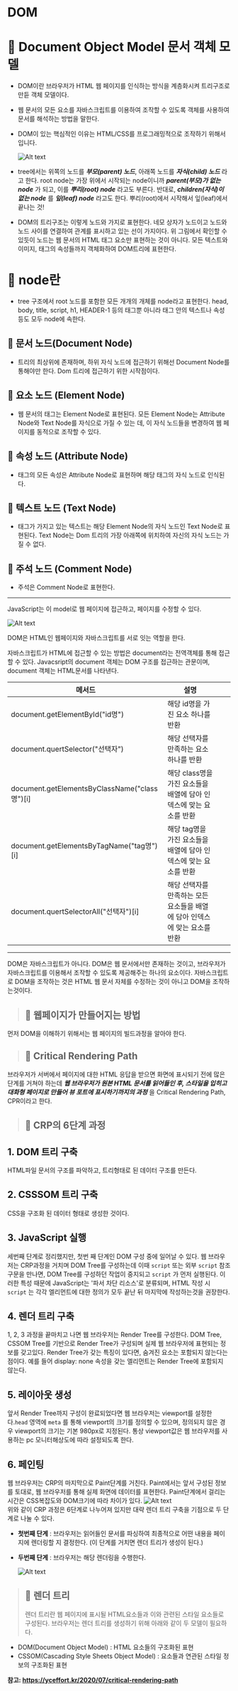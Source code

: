 # DOM

# 📌 **Document Object Model** 문서 객체 모델

- DOM이란 브라우저가 HTML 웹 페이지를 인식하는 방식을 계층화시켜 트리구조로 만듣 객체 모델이다.
- 웹 문서의 모든 요소를 자바스크립트를 이용하여 조작할 수 있도록 객체를 사용하여 문서를 해석하는 방법을 말한다.
- DOM이 있는 핵심적인 이유는 HTML/CSS를 프로그래밍적으로 조작하기 위해서 입니다.

  ![Alt text](https://velog.velcdn.com/images%2Fsolmii%2Fpost%2Fb9b74817-bebb-4f8f-8e7e-cd0ae796761d%2Fimage.png)

- tree에서는 위쪽의 노드를 **_부모(parent) 노드_**, 아래쪽 노드를 **_자식(child) 노드_** 라고 한다. root node는 가장 위에서 시작되는 node이니까 **_parent(부모)가 없는 node_** 가 되고, 이를 **_뿌리(root) node_** 라고도 부른다.
  반대로, **_children(자식)이 없는 node_** 를 **_잎(leaf) node_** 라고도 한다.
  뿌리(root)에서 시작해서 잎(leaf)에서 끝나는 것!
- DOM의 트리구조는 이렇게 노드와 가지로 표현한다. 네모 상자가 노드이고 노드와 노드 사이를 연결하여 관계를 표시하고 있는 선이 가지이다. 위 그림에서 확인할 수 있듯이 노드는 웹 문서의 HTML 태그 요소만 표현하는 것이 아니다. 모든 텍스트와 이미지, 태그의 속성들까지 객체화하여 DOM트리에 표현한다.

# 📌 node란

- tree 구조에서 root 노드를 포함한 모든 개개의 개체를 node라고 표현한다.
  head, body, title, script, h1, HEADER-1 등의 태그뿐 아니라 태그 안의 텍스트나 속성 등도 모두 node에 속한다.

## 🧩 문서 노드(Document Node)

- 트리의 최상위에 존재하며, 하위 자식 노드에 접근하기 위해선 Document Node를 통해야만 한다. Dom 트리에 접근하기 위한 시작점이다.

## 🧩 요소 노드 (Element Node)

- 웹 문서의 태그는 Element Node로 표현된다. 모든 Element Node는 Attribute Node와 Text Node를 자식으로 가질 수 있는 데, 이 자식 노드들을 변경하여 웹 페이지를 동적으로 조작할 수 있다.

## 🧩 속성 노드 (Attribute Node)

- 태그의 모든 속성은 Attribute Node로 표현하며 해당 태그의 자식 노드로 인식된다.

## 🧩 텍스트 노드 (Text Node)

- 태그가 가지고 있는 텍스트는 해당 Element Node의 자식 노드인 Text Node로 표현된다. Text Node는 Dom 트리의 가장 아래쪽에 위치하여 자신의 자식 노드는 가질 수 없다.

## 🧩 주석 노드 (Comment Node)

- 주석은 Comment Node로 표현한다.

---

JavaScript는 이 model로 웹 페이지에 접근하고, 페이지를 수정할 수 있다.

![Alt text](https://velog.velcdn.com/images%2Fsolmii%2Fpost%2Fe5d89bc5-abba-4245-9fb8-389f34e7cbd1%2Fimage.png)

DOM은 HTML인 웹페이지와 자바스크립트를 서로 잇는 역할을 한다.

자바스크립트가 HTML에 접근할 수 있는 방법은 document라는 전역객체를 통해 접근 할 수 있다. Javacsript의 document 객체는 DOM 구조를 접근하는 관문이며, document 객체는 HTML문서를 나타낸다.

| 메서드                                        | 설명                                                                       |     |     |
| --------------------------------------------- | -------------------------------------------------------------------------- | --- | --- |
| document.getElementById("id명")               | 해당 id명을 가진 요소 하나를 반환                                          |
| document.quertSelector("선택자")              | 해당 선택자를 만족하는 요소 하나를 반환                                    |
| document.getElementsByClassName("class명")[i] | 해당 class명을 가진 요소들을 배열에 담아 인덱스에 맞는 요소를 반환         |
| document.getElementsByTagName("tag명")[i]     | 해당 tag명을 가진 요소들을 배열에 담아 인덱스에 맞는 요소를 반환           |
| document.quertSelectorAll("선택자")[i]        | 해당 선택자를 만족하는 모든 요소들을 배열에 담아 인덱스에 맞는 요소를 반환 |

---

DOM은 자바스크립트가 아니다. DOM은 웹 문서에서만 존재하는 것이고, 브라우저가 자바스크립트를 이용해서 조작할 수 있도록 제공해주는 하나의 요소이다. 자바스크립트로 DOM을 조작하는 것은 HTML 웹 문서 자체를 수정하는 것이 아니고 DOM을 조작하는것이다.

> ## 📌 웹페이지가 만들어지는 방법

먼저 DOM을 이해하기 위해서는 웹 페이지의 빌드과정을 알아야 한다.

> ## 🧩 Critical Rendering Path

브라우저가 서버에서 페이지에 대한 HTML 응답을 받으면 화면에 표시되기 전에 많은 단계를 거쳐야 하는데 **_웹 브라우저가 원본 HTML 문서를 읽어들인 후, 스타일을 입히고 대화형 페이지로 만들어 뷰 포트에 표시하기까지의 과정_** 을 Critical Rendering Path, CPR이라고 한다.

> ## 🧩 CRP의 6단계 과정

## 1. DOM 트리 구축

HTML파일 문서의 구조를 파악하고, 트리형태로 된 데이터 구조를 만든다.

## 2. CSSSOM 트리 구축

CSS을 구조화 된 데이터 형태로 생성한 것이다.

## 3. JavaScript 실행

세번째 단계로 정리했지만, 첫번 째 단계인 DOM 구성 중에 일어날 수 있다. 웹 브라우저는 CRP과정을 거치며 DOM Tree를 구성하는데 이때 `script` 또는 외부 `script` 참조 구문을 만나면, DOM Tree를 구성하던 작업이 중지되고 `script` 가 먼저 실행된다. 이러한 특성 때문에 JavaScript는 '파서 차단 리소스'로 분류되며, HTML 작성 시 `script` 는 각각 엘리먼트에 대한 정의가 모두 끝난 뒤 마지막에 작성하는것을 권장한다.

## 4. 렌더 트리 구축

1, 2, 3 과정을 끝마치고 나면 웹 브라우저는 Render Tree를 구성한다. DOM Tree, CSSOM Tree를 기반으로 Render Tree가 구성되며 실제 웹 브라우저에 표현되는 정보를 갖고있다. Render Tree가 갖는 특징이 있다면, 숨겨진 요소는 포함되지 않는다는 점이다. 예를 들어 display: none 속성을 갖는 엘리먼트는 Render Tree에 포함되지 않는다.

## 5. 레이아웃 생성

앞서 Render Tree까지 구성이 완료되었다면 웹 브라우저는 viewport를 설정한다.`head` 영역에 `meta` 를 통해 viewport의 크기를 정의할 수 있으며, 정의되지 않은 경우 viewport의 크기는 기본 980px로 지정된다. 통상 viewport값은 웹 브라우저를 사용하는 pc 모니터해상도에 따라 설정되도록 한다.

## 6. 페인팅

웹 브라우저는 CRP의 마지막으로 Paint단계를 거친다. Paint에서는 앞서 구성된 정보를 토대로, 웹 브라우저를 통해 실제 화면에 데이터를 표현한다. Paint단계에서 걸리는 시간은 CSS복잡도와 DOM크기에 따라 차이가 있다.
![Alt text](https://velog.velcdn.com/post-images%2Fsurim014%2F212f1a60-2cd6-11ea-8bff-7fa1b7360f0c%2Fimage.png)  
 위와 같이 CRP 과정은 6단계로 나누어져 있지만 대략 렌더 트리 구축을 기점으로 두 단계로 나눌 수 있다.

- **첫번째 단계** : 브라우저는 읽어들인 문서를 파싱하여 최종적으로 어떤 내용을 페이지에 렌더링할 지 결정한다. (이 단계를 거치면 렌더 트리가 생성이 된다.)
- **두번째 단계** : 브라우저는 해당 렌더링을 수행한다.

  ![Alt text](https://velog.velcdn.com/post-images%2Fsurim014%2F78564f80-2cd5-11ea-b5ba-13b53e7b23f0%2Fimage.png)

> ## 🧩 렌더 트리
>
> 렌더 트리란 웹 페이지에 표시될 HTML요소들과 이와 관련된 스타일 요소들로 구성된다. 브라우저는 렌더 트리를 생성하기 위해 아래와 같이 두 모델이 필요하다.

- DOM(Document Object Model) : HTML 요소들의 구조화된 표현
- CSSOM(Cascading Style Sheets Object Model) : 요소들과 연관된 스타일 정보의 구조화된 표현

**참고: https://yceffort.kr/2020/07/critical-rendering-path**

